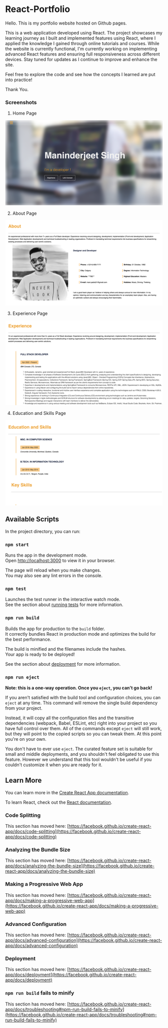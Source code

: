 # React-Portfolio
Hello. This is my portfolio website hosted on Github pages.

This is a web application developed using React. The project showcases my learning journey as I built and implemented features using React, where I applied the knowledge I gained through online tutorials and courses. While the website is currently functional, I'm currently working on implementing advanced React features and ensuring full responsiveness across different devices. Stay tuned for updates as I continue to improve and enhance the site.

Feel free to explore the code and see how the concepts I learned are put into practice!

<!-- Visit my online portfolio by clicking on the attached link below:
<> -->

Thank You.

### Screenshots
1. Home Page 
 <!-- ![Home Page](https://github.com/Maninderjeet31/MyResume_HTML/blob/master/images/1.png) -->
 ![Home Page](https://github.com/Maninderjeet31/React-Portfolio/blob/reactPhase2/react-portfolio/public/images/Screenshot1.png)

2. About Page 
 <!-- ![Home Page](https://github.com/Maninderjeet31/MyResume_HTML/blob/master/images/1.png) -->
 ![Home Page](https://github.com/Maninderjeet31/React-Portfolio/blob/reactPhase2/react-portfolio/public/images/Screenshot2.png)

3. Experience Page 
 <!-- ![Home Page](https://github.com/Maninderjeet31/MyResume_HTML/blob/master/images/1.png) -->
 ![Home Page](https://github.com/Maninderjeet31/React-Portfolio/blob/reactPhase2/react-portfolio/public/images/Screenshot3.png)

4. Education and Skills Page 
 <!-- ![Home Page](https://github.com/Maninderjeet31/MyResume_HTML/blob/master/images/1.png) -->
 ![Home Page](https://github.com/Maninderjeet31/React-Portfolio/blob/reactPhase2/react-portfolio/public/images/Screenshot4.png)

## Available Scripts

In the project directory, you can run:

### `npm start`

Runs the app in the development mode.\
Open [http://localhost:3000](http://localhost:3000) to view it in your browser.

The page will reload when you make changes.\
You may also see any lint errors in the console.

### `npm test`

Launches the test runner in the interactive watch mode.\
See the section about [running tests](https://facebook.github.io/create-react-app/docs/running-tests) for more information.

### `npm run build`

Builds the app for production to the `build` folder.\
It correctly bundles React in production mode and optimizes the build for the best performance.

The build is minified and the filenames include the hashes.\
Your app is ready to be deployed!

See the section about [deployment](https://facebook.github.io/create-react-app/docs/deployment) for more information.

### `npm run eject`

**Note: this is a one-way operation. Once you `eject`, you can't go back!**

If you aren't satisfied with the build tool and configuration choices, you can `eject` at any time. This command will remove the single build dependency from your project.

Instead, it will copy all the configuration files and the transitive dependencies (webpack, Babel, ESLint, etc) right into your project so you have full control over them. All of the commands except `eject` will still work, but they will point to the copied scripts so you can tweak them. At this point you're on your own.

You don't have to ever use `eject`. The curated feature set is suitable for small and middle deployments, and you shouldn't feel obligated to use this feature. However we understand that this tool wouldn't be useful if you couldn't customize it when you are ready for it.

## Learn More

You can learn more in the [Create React App documentation](https://facebook.github.io/create-react-app/docs/getting-started).

To learn React, check out the [React documentation](https://reactjs.org/).

### Code Splitting

This section has moved here: [https://facebook.github.io/create-react-app/docs/code-splitting](https://facebook.github.io/create-react-app/docs/code-splitting)

### Analyzing the Bundle Size

This section has moved here: [https://facebook.github.io/create-react-app/docs/analyzing-the-bundle-size](https://facebook.github.io/create-react-app/docs/analyzing-the-bundle-size)

### Making a Progressive Web App

This section has moved here: [https://facebook.github.io/create-react-app/docs/making-a-progressive-web-app](https://facebook.github.io/create-react-app/docs/making-a-progressive-web-app)

### Advanced Configuration

This section has moved here: [https://facebook.github.io/create-react-app/docs/advanced-configuration](https://facebook.github.io/create-react-app/docs/advanced-configuration)

### Deployment

This section has moved here: [https://facebook.github.io/create-react-app/docs/deployment](https://facebook.github.io/create-react-app/docs/deployment)

### `npm run build` fails to minify

This section has moved here: [https://facebook.github.io/create-react-app/docs/troubleshooting#npm-run-build-fails-to-minify](https://facebook.github.io/create-react-app/docs/troubleshooting#npm-run-build-fails-to-minify)
